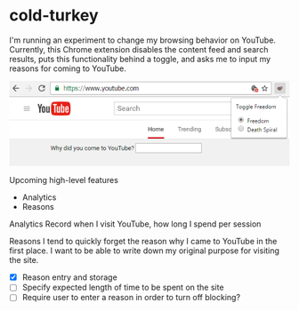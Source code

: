 # cold-turkey

I'm running an experiment to change my browsing behavior on YouTube. Currently, this Chrome extension disables the content feed and search results, puts this functionality behind a toggle, and asks me to input my reasons for coming to YouTube.

![Screenshot](https://raw.githubusercontent.com/JimmyFW/cold-turkey/master/screenv2.png)

Upcoming high-level features
- Analytics
- Reasons

Analytics
Record when I visit YouTube, how long I spend per session

Reasons
I tend to quickly forget the reason why I came to YouTube in the first place. I want to be able to write down my original purpose for visiting the site.

- [x] Reason entry and storage
- [ ] Specify expected length of time to be spent on the site
- [ ] Require user to enter a reason in order to turn off blocking?
